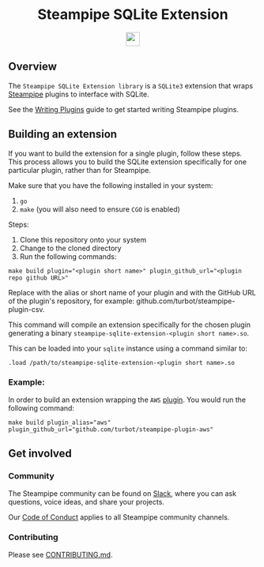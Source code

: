 <p align="center">
    <h1 align="center">Steampipe SQLite Extension</h1>
</p>

<p align="center">
  <a aria-label="Steampipe logo" href="https://steampipe.io">
    <img src="https://steampipe.io/images/steampipe_logo_wordmark_padding.svg" height="28">
  </a>
</p>

## Overview

The `Steampipe SQLite Extension library` is a `SQLite3` extension that wraps [Steampipe](https://steampipe.io) plugins to interface with SQLite. 

See the [Writing Plugins](https://steampipe.io/docs/develop/writing-plugins) guide to get started writing Steampipe plugins.

## Building an extension

If you want to build the extension for a single plugin, follow these steps. This process allows you to build the SQLite extension specifically for one particular plugin, rather than for Steampipe.

Make sure that you have the following installed in your system:
1. `go`
1. `make` (you will also need to ensure `CGO` is enabled)

Steps:
1. Clone this repository onto your system
1. Change to the cloned directory
1. Run the following commands:
```shell
make build plugin="<plugin short name>" plugin_github_url="<plugin repo github URL>"
```
Replace <plugin short name> with the alias or short name of your plugin and <plugin repo GitHub URL> with the GitHub URL of the plugin's repository, for example: github.com/turbot/steampipe-plugin-csv.

This command will compile an extension specifically for the chosen plugin generating a binary `steampipe-sqlite-extension-<plugin short name>.so`.

This can be loaded into your `sqlite` instance using a command similar to:
```shell
.load /path/to/steampipe-sqlite-extension-<plugin short name>.so
```

### Example:

In order to build an extension wrapping the `AWS` [plugin](https://github.com/turbot/steampipe-plugin-aws). You would run the following command:
```shell
make build plugin_alias="aws" plugin_github_url="github.com/turbot/steampipe-plugin-aws"
```

## Get involved

### Community

The Steampipe community can be found on [Slack](https://turbot.com/community/join), where you can ask questions, voice ideas, and share your projects.

Our [Code of Conduct](https://github.com/turbot/steampipe/blob/main/CODE_OF_CONDUCT.md) applies to all Steampipe community channels.

### Contributing

Please see [CONTRIBUTING.md](https://github.com/turbot/steampipe/blob/main/CONTRIBUTING.md).

